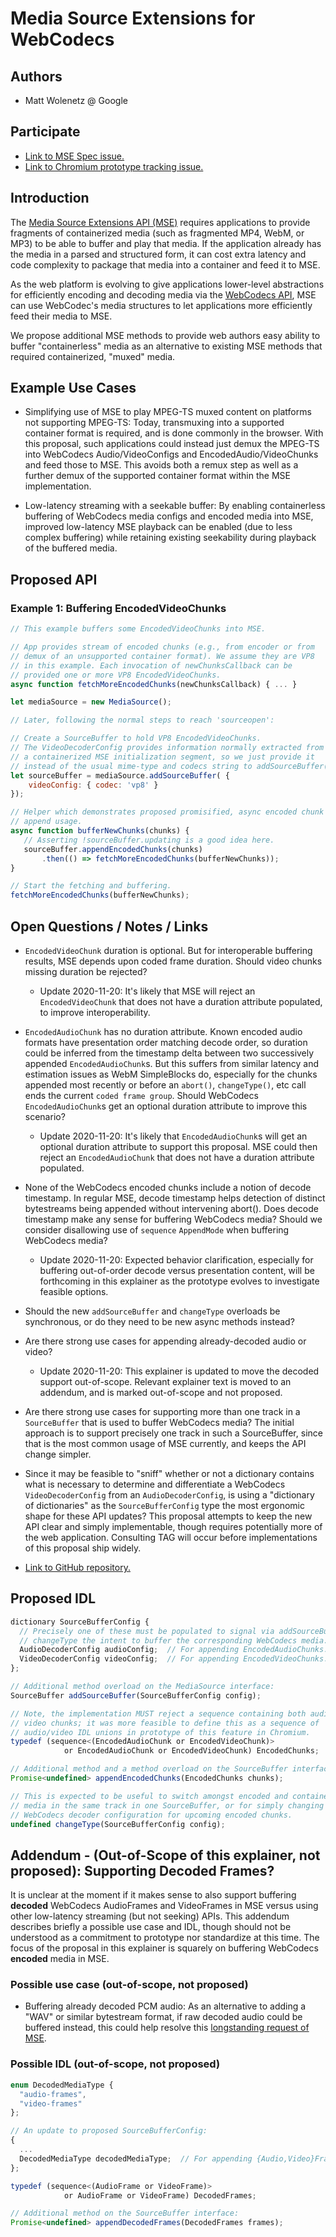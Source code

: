 # Media Source Extensions for WebCodecs

## Authors
* Matt Wolenetz @ Google

## Participate
* [Link to MSE Spec issue.](https://github.com/w3c/media-source/issues/184#issuecomment-720771445)
* [Link to Chromium prototype tracking issue.](https://crbug.com/1144908)

## Introduction

The [Media Source Extensions API (MSE)](https://www.w3.org/TR/media-source/) requires applications to provide fragments of containerized media
(such as fragmented MP4, WebM, or MP3) to be able to buffer and play that media.  If the application already has the media in a parsed and structured form,
it can cost extra latency and code complexity to package that media into a container and feed it to MSE.

As the web platform is evolving to give applications lower-level abstractions for efficiently encoding and decoding media via the
[WebCodecs API](https://github.com/WICG/web-codecs), MSE can use WebCodec's media structures to let applications more efficiently feed their media to MSE.

We propose additional MSE methods to provide web authors easy ability to buffer "containerless" media as an alternative to existing MSE methods that required
containerized, "muxed" media.

## Example Use Cases
* Simplifying use of MSE to play MPEG-TS muxed content on platforms not supporting MPEG-TS: Today, transmuxing into a supported container format is required,
and is done commonly in the browser.  With this proposal, such applications could instead just demux the MPEG-TS into WebCodecs Audio/VideoConfigs and EncodedAudio/VideoChunks
and feed those to MSE. This avoids both a remux step as well as a further demux of the supported container format within the MSE implementation.

* Low-latency streaming with a seekable buffer: By enabling containerless buffering of WebCodecs media configs and encoded media into MSE, improved low-latency MSE playback can be enabled (due to less complex buffering) while retaining existing seekability during playback of the buffered media.


## Proposed API

### Example 1: Buffering EncodedVideoChunks

```Javascript
// This example buffers some EncodedVideoChunks into MSE.

// App provides stream of encoded chunks (e.g., from encoder or from
// demux of an unsupported container format). We assume they are VP8
// in this example. Each invocation of newChunksCallback can be
// provided one or more VP8 EncodedVideoChunks.
async function fetchMoreEncodedChunks(newChunksCallback) { ... }

let mediaSource = new MediaSource();

// Later, following the normal steps to reach 'sourceopen':

// Create a SourceBuffer to hold VP8 EncodedVideoChunks.
// The VideoDecoderConfig provides information normally extracted from
// a containerized MSE initialization segment, so we just provide it
// instead of the usual mime-type and codecs string to addSourceBuffer().
let sourceBuffer = mediaSource.addSourceBuffer( {
    videoConfig: { codec: 'vp8' }
});

// Helper which demonstrates proposed promisified, async encoded chunk
// append usage.
async function bufferNewChunks(chunks) {
   // Asserting !sourceBuffer.updating is a good idea here.
   sourceBuffer.appendEncodedChunks(chunks)
       .then(() => fetchMoreEncodedChunks(bufferNewChunks));
}

// Start the fetching and buffering.
fetchMoreEncodedChunks(bufferNewChunks);
```

## Open Questions / Notes / Links

* `EncodedVideoChunk` duration is optional. But for interoperable buffering results, MSE depends upon coded frame duration. Should video chunks missing duration be rejected?

  * Update 2020-11-20: It's likely that MSE will reject an `EncodedVideoChunk` that does not have a duration attribute populated, to improve interoperability.
  
* `EncodedAudioChunk` has no duration attribute. Known encoded audio formats have presentation order matching decode order, so duration could be inferred from the timestamp delta between two successively appended `EncodedAudioChunk`s.
   But this suffers from similar latency and estimation issues as WebM SimpleBlocks do, especially for the chunks appended most recently or before an `abort()`, `changeType()`, etc call ends the current `coded frame group`. Should WebCodecs `EncodedAudioChunk`s get an optional duration attribute to improve this scenario?

  * Update 2020-11-20: It's likely that `EncodedAudioChunk`s will get an optional duration attribute to support this proposal. MSE could then reject an `EncodedAudioChunk` that does not have a duration attribute populated.

* None of the WebCodecs encoded chunks include a notion of decode timestamp. In regular MSE, decode timestamp helps detection of distinct bytestreams being appended without intervening abort(). Does decode timestamp make any sense for buffering WebCodecs media? Should we consider disallowing use of `sequence` `AppendMode` when buffering WebCodecs media?

  * Update 2020-11-20: Expected behavior clarification, especially for buffering out-of-order decode versus presentation content, will be forthcoming in this explainer as the prototype evolves to investigate feasible options.

* Should the new `addSourceBuffer` and `changeType` overloads be synchronous, or do they need to be new async methods instead? 

* Are there strong use cases for appending already-decoded audio or video?

  * Update 2020-11-20: This explainer is updated to move the decoded support out-of-scope. Relevant explainer text is moved to an addendum, and is marked out-of-scope and not proposed.

* Are there strong use cases for supporting more than one track in a `SourceBuffer` that is used to buffer WebCodecs media? The initial approach is to support precisely one track in such a SourceBuffer, since that is the most common usage of MSE currently, and keeps the API change simpler.

* Since it may be feasible to "sniff" whether or not a dictionary contains what is necessary to determine and differentiate a WebCodecs `VideoDecoderConfig` from an `AudioDecoderConfig`, is using a "dictionary of dictionaries" as the `SourceBufferConfig` type the most ergonomic shape for these API updates? This proposal attempts to keep the new API clear and simply implementable, though requires potentially more of the web application. Consulting TAG will occur before implementations of this proposal ship widely.

* [Link to GitHub repository.](https://github.com/wolenetz/mse-buffering-webcodecs-api/blob/main/explainer.md)

## Proposed IDL

```Javascript
dictionary SourceBufferConfig {
  // Precisely one of these must be populated to signal via addSourceBuffer or
  // changeType the intent to buffer the corresponding WebCodecs media.
  AudioDecoderConfig audioConfig;  // For appending EncodedAudioChunks.
  VideoDecoderConfig videoConfig;  // For appending EncodedVideoChunks.
};

// Additional method overload on the MediaSource interface:
SourceBuffer addSourceBuffer(SourceBufferConfig config);

// Note, the implementation MUST reject a sequence containing both audio and
// video chunks; it was more feasible to define this as a sequence of
// audio/video IDL unions in prototype of this feature in Chromium. 
typedef (sequence<(EncodedAudioChunk or EncodedVideoChunk)>
            or EncodedAudioChunk or EncodedVideoChunk) EncodedChunks;

// Additional method and a method overload on the SourceBuffer interface:
Promise<undefined> appendEncodedChunks(EncodedChunks chunks);

// This is expected to be useful to switch amongst encoded and containerized
// media in the same track in one SourceBuffer, or for simply changing the
// WebCodecs decoder configuration for upcoming encoded chunks.
undefined changeType(SourceBufferConfig config);
```

## Addendum - (Out-of-Scope of this explainer, not proposed): Supporting Decoded Frames?

It is unclear at the moment if it makes sense to also support buffering
__decoded__ WebCodecs AudioFrames and VideoFrames in MSE versus using
other low-latency streaming (but not seeking) APIs. This addendum
describes briefly a possible use case and IDL, though should not be
understood as a commitment to prototype nor standardize at this
time. The focus of the proposal in this explainer is squarely on
buffering WebCodecs __encoded__ media in MSE.

### Possible use case (out-of-scope, not proposed)

* Buffering already decoded PCM audio: As an alternative to adding a "WAV" or similar bytestream format, if raw decoded audio could be buffered instead, this
could help resolve this [longstanding request of MSE](https://github.com/w3c/media-source/issues/55).

### Possible IDL (out-of-scope, not proposed)

```Javascript
enum DecodedMediaType {
  "audio-frames",
  "video-frames"
};

// An update to proposed SourceBufferConfig:
{
  ...
  DecodedMediaType decodedMediaType;  // For appending {Audio,Video}Frames.
};

typedef (sequence<(AudioFrame or VideoFrame)>
            or AudioFrame or VideoFrame) DecodedFrames;

// Additional method on the SourceBuffer interface:
Promise<undefined> appendDecodedFrames(DecodedFrames frames);
```
